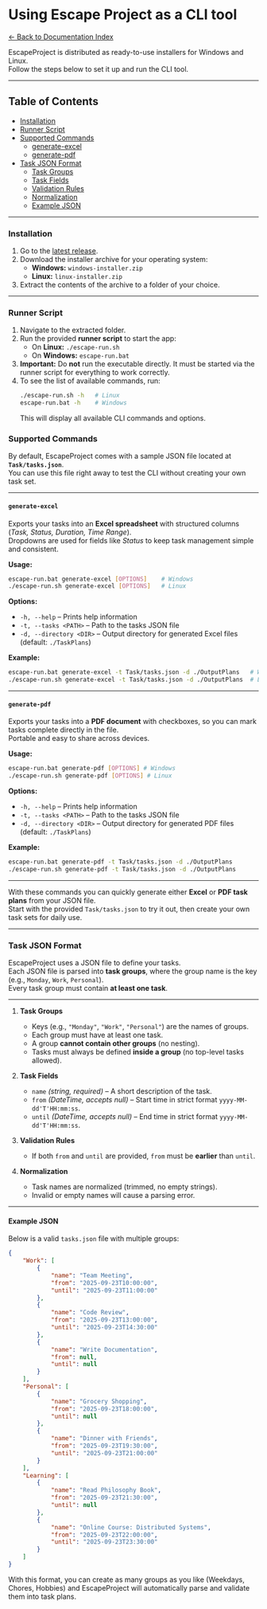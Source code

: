 # Using Escape Project as a CLI tool

[← Back to Documentation Index](../README.md)

EscapeProject is distributed as ready-to-use installers for Windows and Linux.  
Follow the steps below to set it up and run the CLI tool.

---

## Table of Contents

- [Installation](#installation)
- [Runner Script](#runner-script)
- [Supported Commands](#supported-commands)
  - [generate-excel](#generate-excel)
  - [generate-pdf](#generate-pdf)
- [Task JSON Format](#task-json-format)
  - [Task Groups](#task-groups)
  - [Task Fields](#task-fields)
  - [Validation Rules](#validation-rules)
  - [Normalization](#normalization)
  - [Example JSON](#example-json)

---

### Installation

1. Go to the [latest release](https://github.com/SychAndrii/EscapeProject/releases).  
2. Download the installer archive for your operating system:
   - **Windows:** `windows-installer.zip`
   - **Linux:** `linux-installer.zip`
3. Extract the contents of the archive to a folder of your choice.

---

### Runner Script

1. Navigate to the extracted folder.  
2. Run the provided **runner script** to start the app:
   - On **Linux:** `./escape-run.sh`
   - On **Windows:** `escape-run.bat`
3. **Important:** Do **not** run the executable directly. It must be started via the runner script for everything to work correctly.  
4. To see the list of available commands, run:
   ```bash
   ./escape-run.sh -h   # Linux
   escape-run.bat -h    # Windows
   ```
   This will display all available CLI commands and options.

### Supported Commands

By default, EscapeProject comes with a sample JSON file located at **`Task/tasks.json`**.  
You can use this file right away to test the CLI without creating your own task set.  

---

#### `generate-excel`

Exports your tasks into an **Excel spreadsheet** with structured columns (*Task, Status, Duration, Time Range*).  
Dropdowns are used for fields like *Status* to keep task management simple and consistent.

**Usage:**
```bash
escape-run.bat generate-excel [OPTIONS]    # Windows
./escape-run.sh generate-excel [OPTIONS]   # Linux
```

**Options:**
- `-h, --help` – Prints help information  
- `-t, --tasks <PATH>` – Path to the tasks JSON file  
- `-d, --directory <DIR>` – Output directory for generated Excel files (default: `./TaskPlans`)  

**Example:**
```bash
escape-run.bat generate-excel -t Task/tasks.json -d ./OutputPlans   # Windows
./escape-run.sh generate-excel -t Task/tasks.json -d ./OutputPlans  # Linux
```

---

#### `generate-pdf`

Exports your tasks into a **PDF document** with checkboxes, so you can mark tasks complete directly in the file.  
Portable and easy to share across devices.

**Usage:**
```bash
escape-run.bat generate-pdf [OPTIONS] # Windows
./escape-run.sh generate-pdf [OPTIONS] # Linux
```


**Options:**
- `-h, --help` – Prints help information  
- `-t, --tasks <PATH>` – Path to the tasks JSON file  
- `-d, --directory <DIR>` – Output directory for generated PDF files (default: `./TaskPlans`)  

**Example:**
```bash
escape-run.bat generate-pdf -t Task/tasks.json -d ./OutputPlans
./escape-run.sh generate-pdf -t Task/tasks.json -d ./OutputPlans
```

---

With these commands you can quickly generate either **Excel** or **PDF task plans** from your JSON file.  
Start with the provided `Task/tasks.json` to try it out, then create your own task sets for daily use.

---
### Task JSON Format

EscapeProject uses a JSON file to define your tasks.  
Each JSON file is parsed into **task groups**, where the group name is the key (e.g., `Monday`, `Work`, `Personal`).  
Every task group must contain **at least one task**.

---

1. **Task Groups**  
   - Keys (e.g., `"Monday"`, `"Work"`, `"Personal"`) are the names of groups.  
   - Each group must have at least one task.  
   - A group **cannot contain other groups** (no nesting).  
   - Tasks must always be defined **inside a group** (no top-level tasks allowed).  

2. **Task Fields**
   - `name` *(string, required)* – A short description of the task.  
   - `from` *(DateTime, accepts null)* – Start time in strict format `yyyy-MM-dd'T'HH:mm:ss`.  
   - `until` *(DateTime, accepts null)* – End time in strict format `yyyy-MM-dd'T'HH:mm:ss`.  

3. **Validation Rules**
   - If both `from` and `until` are provided, `from` must be **earlier** than `until`.

4. **Normalization**
   - Task names are normalized (trimmed, no empty strings).  
   - Invalid or empty names will cause a parsing error.  

---

#### Example JSON

Below is a valid `tasks.json` file with multiple groups:

```json
{
    "Work": [
        {
            "name": "Team Meeting",
            "from": "2025-09-23T10:00:00",
            "until": "2025-09-23T11:00:00"
        },
        {
            "name": "Code Review",
            "from": "2025-09-23T13:00:00",
            "until": "2025-09-23T14:30:00"
        },
        {
            "name": "Write Documentation",
            "from": null,
            "until": null
        }
    ],
    "Personal": [
        {
            "name": "Grocery Shopping",
            "from": "2025-09-23T18:00:00",
            "until": null
        },
        {
            "name": "Dinner with Friends",
            "from": "2025-09-23T19:30:00",
            "until": "2025-09-23T21:00:00"
        }
    ],
    "Learning": [
        {
            "name": "Read Philosophy Book",
            "from": "2025-09-23T21:30:00",
            "until": null
        },
        {
            "name": "Online Course: Distributed Systems",
            "from": "2025-09-23T22:00:00",
            "until": "2025-09-23T23:30:00"
        }
    ]
}
```

With this format, you can create as many groups as you like (Weekdays, Chores, Hobbies) and EscapeProject will automatically parse and validate them into task plans.
